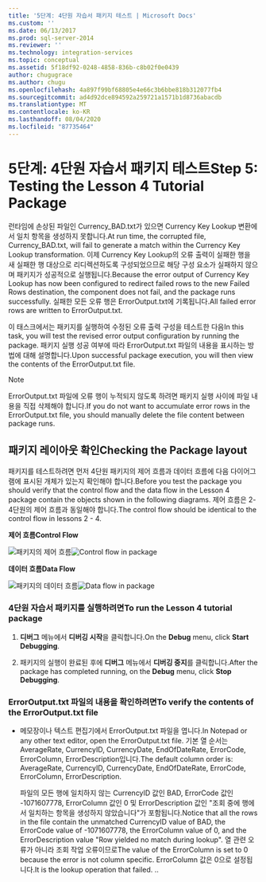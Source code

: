 ```yaml
---
title: '5단계: 4단원 자습서 패키지 테스트 | Microsoft Docs'
ms.custom: ''
ms.date: 06/13/2017
ms.prod: sql-server-2014
ms.reviewer: ''
ms.technology: integration-services
ms.topic: conceptual
ms.assetid: 5f18df92-0248-4858-836b-c8b02f0e0439
author: chugugrace
ms.author: chugu
ms.openlocfilehash: 4a897f99bf68805e4e66c3b6bbe818b312077fb4
ms.sourcegitcommit: ad4d92dce894592a259721a1571b1d8736abacdb
ms.translationtype: MT
ms.contentlocale: ko-KR
ms.lasthandoff: 08/04/2020
ms.locfileid: "87735464"
---
```

# <a name="step-5-testing-the-lesson-4-tutorial-package"></a><span data-ttu-id="35d1a-102">5단계: 4단원 자습서 패키지 테스트</span><span class="sxs-lookup"><span data-stu-id="35d1a-102">Step 5: Testing the Lesson 4 Tutorial Package</span></span>
  <span data-ttu-id="35d1a-103">런타임에 손상된 파일인 Currency_BAD.txt가 있으면 Currency Key Lookup 변환에서 일치 항목을 생성하지 못합니다.</span><span class="sxs-lookup"><span data-stu-id="35d1a-103">At run time, the corrupted file, Currency_BAD.txt, will fail to generate a match within the Currency Key Lookup transformation.</span></span> <span data-ttu-id="35d1a-104">이제 Currency Key Lookup의 오류 출력이 실패한 행을 새 실패한 행 대상으로 리디렉션하도록 구성되었으므로 해당 구성 요소가 실패하지 않으며 패키지가 성공적으로 실행됩니다.</span><span class="sxs-lookup"><span data-stu-id="35d1a-104">Because the error output of Currency Key Lookup has now been configured to redirect failed rows to the new Failed Rows destination, the component does not fail, and the package runs successfully.</span></span> <span data-ttu-id="35d1a-105">실패한 모든 오류 행은 ErrorOutput.txt에 기록됩니다.</span><span class="sxs-lookup"><span data-stu-id="35d1a-105">All failed error rows are written to ErrorOutput.txt.</span></span>  
  
 <span data-ttu-id="35d1a-106">이 태스크에서는 패키지를 실행하여 수정된 오류 출력 구성을 테스트한 다음</span><span class="sxs-lookup"><span data-stu-id="35d1a-106">In this task, you will test the revised error output configuration by running the package.</span></span> <span data-ttu-id="35d1a-107">패키지 실행 성공 여부에 따라 ErrorOutput.txt 파일의 내용을 표시하는 방법에 대해 설명합니다.</span><span class="sxs-lookup"><span data-stu-id="35d1a-107">Upon successful package execution, you will then view the contents of the ErrorOutput.txt file.</span></span>  
  
> [!NOTE]  
>  <span data-ttu-id="35d1a-108">ErrorOutput.txt 파일에 오류 행이 누적되지 않도록 하려면 패키지 실행 사이에 파일 내용을 직접 삭제해야 합니다.</span><span class="sxs-lookup"><span data-stu-id="35d1a-108">If you do not want to accumulate error rows in the ErrorOutput.txt file, you should manually delete the file content between package runs.</span></span>  
  
## <a name="checking-the-package-layout"></a><span data-ttu-id="35d1a-109">패키지 레이아웃 확인</span><span class="sxs-lookup"><span data-stu-id="35d1a-109">Checking the Package layout</span></span>  
 <span data-ttu-id="35d1a-110">패키지를 테스트하려면 먼저 4단원 패키지의 제어 흐름과 데이터 흐름에 다음 다이어그램에 표시된 개체가 있는지 확인해야 합니다.</span><span class="sxs-lookup"><span data-stu-id="35d1a-110">Before you test the package you should verify that the control flow and the data flow in the Lesson 4 package contain the objects shown in the following diagrams.</span></span> <span data-ttu-id="35d1a-111">제어 흐름은 2-4단원의 제어 흐름과 동일해야 합니다.</span><span class="sxs-lookup"><span data-stu-id="35d1a-111">The control flow should be identical to the control flow in lessons 2 - 4.</span></span>  
  
 <span data-ttu-id="35d1a-112">**제어 흐름**</span><span class="sxs-lookup"><span data-stu-id="35d1a-112">**Control Flow**</span></span>  
  
 <span data-ttu-id="35d1a-113">![패키지의 제어 흐름](../../2014/tutorials/media/task4lesson2control.gif "패키지의 제어 흐름")</span><span class="sxs-lookup"><span data-stu-id="35d1a-113">![Control flow in package](../../2014/tutorials/media/task4lesson2control.gif "Control flow in package")</span></span>  
  
 <span data-ttu-id="35d1a-114">**데이터 흐름**</span><span class="sxs-lookup"><span data-stu-id="35d1a-114">**Data Flow**</span></span>  
  
 <span data-ttu-id="35d1a-115">![패키지의 데이터 흐름](../../2014/tutorials/media/task5lesson5data.gif "패키지의 데이터 흐름")</span><span class="sxs-lookup"><span data-stu-id="35d1a-115">![Data flow in package](../../2014/tutorials/media/task5lesson5data.gif "Data flow in package")</span></span>  
  
### <a name="to-run-the-lesson-4-tutorial-package"></a><span data-ttu-id="35d1a-116">4단원 자습서 패키지를 실행하려면</span><span class="sxs-lookup"><span data-stu-id="35d1a-116">To run the Lesson 4 tutorial package</span></span>  
  
1.  <span data-ttu-id="35d1a-117">**디버그** 메뉴에서 **디버깅 시작**을 클릭합니다.</span><span class="sxs-lookup"><span data-stu-id="35d1a-117">On the **Debug** menu, click **Start Debugging**.</span></span>  
  
2.  <span data-ttu-id="35d1a-118">패키지의 실행이 완료된 후에 **디버그** 메뉴에서 **디버깅 중지**를 클릭합니다.</span><span class="sxs-lookup"><span data-stu-id="35d1a-118">After the package has completed running, on the **Debug** menu, click **Stop Debugging**.</span></span>  
  
### <a name="to-verify-the-contents-of-the-erroroutputtxt-file"></a><span data-ttu-id="35d1a-119">ErrorOutput.txt 파일의 내용을 확인하려면</span><span class="sxs-lookup"><span data-stu-id="35d1a-119">To verify the contents of the ErrorOutput.txt file</span></span>  
  
-   <span data-ttu-id="35d1a-120">메모장이나 텍스트 편집기에서 ErrorOutput.txt 파일을 엽니다.</span><span class="sxs-lookup"><span data-stu-id="35d1a-120">In Notepad or any other text editor, open the ErrorOutput.txt file.</span></span> <span data-ttu-id="35d1a-121">기본 열 순서는 AverageRate, CurrencyID, CurrencyDate, EndOfDateRate, ErrorCode, ErrorColumn, ErrorDescription입니다.</span><span class="sxs-lookup"><span data-stu-id="35d1a-121">The default column order is: AverageRate, CurrencyID, CurrencyDate, EndOfDateRate, ErrorCode, ErrorColumn, ErrorDescription.</span></span>  
  
     <span data-ttu-id="35d1a-122">파일의 모든 행에 일치하지 않는 CurrencyID 값인 BAD, ErrorCode 값인 -1071607778, ErrorColumn 값인 0 및 ErrorDescription 값인 "조회 중에 행에서 일치하는 항목을 생성하지 않았습니다"가 포함됩니다.</span><span class="sxs-lookup"><span data-stu-id="35d1a-122">Notice that all the rows in the file contain the unmatched CurrencyID value of BAD, the ErrorCode value of -1071607778, the ErrorColumn value of 0, and the ErrorDescription value "Row yielded no match during lookup".</span></span> <span data-ttu-id="35d1a-123">열 관련 오류가 아니라 조회 작업 오류이므로</span><span class="sxs-lookup"><span data-stu-id="35d1a-123">The value of the ErrorColumn is set to 0 because the error is not column specific.</span></span> <span data-ttu-id="35d1a-124">ErrorColumn 값은 0으로 설정됩니다.</span><span class="sxs-lookup"><span data-stu-id="35d1a-124">It is the lookup operation that failed.</span></span> <span data-ttu-id="35d1a-125">.</span><span class="sxs-lookup"><span data-stu-id="35d1a-125">.</span></span>  
  
  
